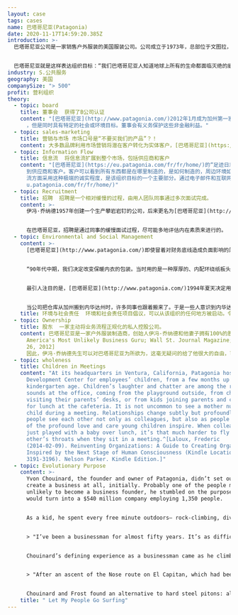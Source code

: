 ```yaml
---
layout: case
tags: cases
name: 巴塔哥尼亚(Patagonia)
date: 2020-11-17T14:59:20.385Z
introduction: >-
  巴塔哥尼亚公司是一家销售户外服装的美国服装公司。公司成立于1973年，总部位于文图拉，加利福尼亚。公司徽标是菲茨罗伊山的轮廓，智利和阿根廷的边界巴塔哥尼亚地区的山脉。


  巴塔哥尼亚就是这样表达组织目标：“我们巴塔哥尼亚人知道地球上所有的生命都面临灭绝的威胁。我们的目标是利用我们所有的资源去做一些挽救努力：我们的公司，我们的投资，我们的声音和我们的想象力。
industry: S.公共服务
geography: 美国
companySize: "> 500"
profit: 营利组织
theory:
  - topic: board
    title: 董事会  获得了B公司认证
    content: "[巴塔哥尼亚](http://www.patagonia.com/)2012年1月成为加州第一家获得认证的B公司。B公司是一种以营利为目的\
      ，但是同时具有特定的社会或环境目标。董事会有义务保护这些非金融利益。"
  - topic: sales-marketing
    title: 营销与市场 市场口号是“不要买我们的产品”？！
    content: 大多数品牌利用市场营销将潜在客户转化为实体客户，[巴塔哥尼亚](https://eu.patagonia.com/fr/fr/home/)则努力把顾客变成行星保护运动的积极分子。巴塔哥尼亚以刊登整版广告“别买这件夹克”而闻名。这些广告是巴塔哥尼亚“纽带伙伴关系”的一部分。巴塔哥尼亚认为，我们许多发达国家的人，衣橱里都有足够的衣服让我们一辈子保暖。然而，我们还是不断购买新衣服，这些衣服的生产对环境有害，最终会称为垃圾被填埋。纽带伙伴关系活动，倡导减少（制造耐用的衣服）、修复（巴塔哥尼亚为客户修复衣服）、再利用（公司在易趣或商店的旧衣服区转售客户的旧衣服）和回收（顾客可以把旧衣服退回巴塔哥尼亚，他们负责回收）。这一举措是否会在短期内损害巴塔哥尼亚的增长？是的。每一件经过修理和重复使用的夹克衫都会导致少买一件。这是否会通过提高客户忠诚度而增加长期增长？也许。但巴塔哥尼亚的决定并不是根据预测和财务状况驱动的。这家公司选择了组织目标所要求的做法。有关巴塔哥尼亚营销方法的更多信息，请参见[目标驱动的营销：巴塔哥尼亚如何通过讲故事将消费者转变为环保积极分子](https://www.fastcompany.com/3038557/the-purpose-driven-marketer-how-patagonia-uses-storything-to-turn-consum)。
  - topic: Information Flow
    title: 信息流  将信息流扩展到整个市场，包括供应商和客户
    content: "[巴塔哥尼亚](https://eu.patagonia.com/fr/fr/home/)的“足迹日志”超越了组织的界限。信息透明度已扩大\
      到供应商和客户。客户可以看到所有东西都是在哪里制造的，是如何制造的，周边环境如何，运输和用水对整体碳足迹的影响如何。在与外界打交道时，在信息和信息\
      流方面采用这种极端的诚实程度，是该组织目标的一个主要部分。通过电子邮件和互联网与供应商和客户进行信息交流，以促进持续改进。[](https://e\
      u.patagonia.com/fr/fr/home/)"
  - topic: Recruitment
    title: 招聘  招聘是一个相对缓慢的过程，由用人团队同事通过多次面试完成。
    content: >-
      伊冯·乔纳德1957年创建一个生产攀岩岩钉的公司，后来更名为[巴塔哥尼亚](http://www.patagonia.com/)。这家总部位于加州的公司已经成长为一家领先的户外服装制造商，致力于对地球环境产生积极的影响。


      在巴塔哥尼亚，招聘是通过同事的缓慢面试过程，尽可能多地评估内在素质来进行的。
  - topic: Environmental and Social Management
    content: >-
      [巴塔哥尼亚](http://www.patagonia.com/)即使冒着对财务底线造成负面影响的风险，也要减少组织的环境足迹。巴塔哥尼亚的创始人伊冯·乔纳德举了一个例子：


      “90年代中期，我们决定改变保暖内衣的包装。当时用的是一种厚厚的、内配环绕纸板头的沉重的拉链塑料袋。。。我们决定对于较重的户外探险内衣取消包装，像普通衣服一样挂起来买。。。对于用较轻材料制成的内衣，也只是把它们卷起来，在它们周围束一条橡皮筋。有人警告我们要做好减价30%的准备。。。我们正在与其他公司竞争…他们的包装极具竞争力。。。不管怎样，我们这样做是因为感到应该如此。第一年，这种做法避免了12吨运往世界各地的包装材料。。。被丢进垃圾填埋场。。。这为公司节省了15万美元的不必要包装费。。。并使我们的保暖内衣销售量增加了25%。因为它们不被藏在一个包裹里，而是像普通的衣服一样展示，人们可以感觉到其材料并欣赏其质地。由于内衣和其他衣服一样陈列，我们被迫改进，让我们的内衣看起来像普通衣服，以至于现在大多数卡皮琳内衣上衣，都可以作为普通衬衫穿，无意中实现了我们制作多功能衣服的目标。”


      最引人注目的是，[巴塔哥尼亚](http://www.patagonia.com/)1994年夏天决定用有机棉花取代所有传统种植的棉花。。。原材料成本提高了三倍，棉花生产线从91个款式减少到66个款式。这是一个很大的风险。但巴塔哥尼亚觉得别无选择。。。仅占世界农田3%的棉田占全球农药使用量的10%，杀虫剂使用量的25%。与所有人的预测相反，巴塔哥尼亚的有机棉花项目的最终结果证明，这个决策在经济上也是有益的。更重要的是，这个举措说服了业内其他公司竞相效仿。


      当公司把仓库从加州搬到内华达州时，许多同事也跟着搬来了。于是一些人意识到内华达州有很多荒野和联邦土地，但很少有得到荒野保护。4名员工主动出击。他们得到了公司领导以礼堂和设施的形式提供的支持。他们建立了一个广泛的联盟，去华盛顿游说。因此，120万英亩的荒野得到了保护。^\[Source: Laloux, Frederic. Reinventing Organizations. Nelson Parker (2014), pages 160-172]
    title: 环境与社会责任  环境和社会责任项目倡议，可以从该组织的任何地方被启动。令人惊讶的是，他们发现围绕组织的价值观行事，并不会损害财务业绩——事实上，恰反而有益于财务增长。
  - topic: Ownership
    title: 股东  一家主动将业务流程正规化的私人控股公司。
    content: 巴塔哥尼亚是一家户外服装制造商，创始人伊冯·乔纳德和他妻子拥有100%的股份。^\[Patagonia's Founder Is
      America's Most Unlikely Business Guru; Wall St. Journal Magazine; April
      26, 2012]
      因此，伊冯·乔纳德先生可以对巴塔哥尼亚为所欲为，这毫无疑问的给了他很大的自由，可以引导公司进入蔚蓝组织模式。不过，有趣的是，巴塔哥尼亚在获得福利公司地位认证方面遇到了麻烦。这可能是因为乔纳德希望给公司一些保护，使其免受未来潜在所有者的侵害，也可能是为了做出象征性姿态（榜样）。巴塔哥尼亚后来更进一步，在2012年初成为第一家获得“B公司认证”的加州公司（虽然经常被混淆，“福利公司”和“B公司”并不相同）。B公司认证是一种私人认证，由B实验室（一家全球非营利组织）颁发给一些“经验证全面符合社会和环境责任、公共透明度和法律责任”标准的公司。^\[<https://www.bcorporation.net/what-are-b-corps/about-b-lab>]
  - topic: wholeness
    title: Children in Meetings
    content: "At its headquarters in Ventura, California, Patagonia hosts a Child
      Development Center for employees’ children, from a few months up to
      kindergarten age. Children’s laughter and chatter are among the regular
      sounds at the office, coming from the playground outside, from children
      visiting their parents’ desks, or from kids joining parents and colleagues
      for lunch at the cafeteria. It is not uncommon to see a mother nursing her
      child during a meeting. Relationships change subtly but profoundly when
      people see each other not only as colleagues, but also as people capable
      of the profound love and care young children inspire. When colleagues have
      just played with a baby over lunch, it’s that much harder to fly at each
      other’s throats when they sit in a meeting.^[Laloux, Frederic
      (2014-02-09). Reinventing Organizations: A Guide to Creating Organizations
      Inspired by the Next Stage of Human Consciousness (Kindle Locations
      3191-3196). Nelson Parker. Kindle Edition.]"
  - topic: Evolutionary Purpose
    content: >-
      Yvon Chouinard, the founder and owner of Patagonia, didn’t set out to
      create a business at all, initially. Probably one of the people most
      unlikely to become a business founder, he stumbled on the purpose that
      would turn into a $540 million company employing 1,350 people.


      As a kid, he spent every free minute outdoors— rock-climbing, diving, and training hawks for hunting. A misfit in school, Chouinard remembers that the classroom was mostly “an opportunity for me to practice holding my breath, so that on weekends I could free-dive deeper to catch the abundant abalone and lobster off the Malibu coast.” When he left school, he lived with no income, finding shelter in shacks on the beach or near the mountains, hopping on freight trains in pursuit of the next climb or dive. In 1957, he bought a used coal-fired forge from a junkyard and taught himself blacksmithing to make his own climbing pitons. When a few friends asked him to produce pitons for them, he found a way to sustain his simple lifestyle. For years, he would fabricate pitons in the winter months, making just enough money to spend April to July on the walls of Yosemite, devote the summer to the mountains of Wyoming, and then go back to Yosemite in the fall until snow fell in November. He wouldn’t have been considered a businessman by anybody, least of all himself. Now, as the owner of a multimillion-dollar company, he has turned into one, but he hasn’t lost sight of the lights and shadows of the profession:


      > "I’ve been a businessman for almost fifty years. It’s as difficult for me to say those words as it is for someone to admit to being an alcoholic or a lawyer. I’ve never respected the profession. It’s business that has to take the majority of the blame for being the enemy of nature, for destroying native cultures, for taking from the poor and giving to the rich, and poisoning the earth with the effluent from its factories. Yet business can produce food, cure disease, control population, employ people, and generally enrich our lives. And it can do these good things and make a profit without losing its soul."^\[Yvon Chouinard, Let My People Go Surfing, p. 3.]


      Chouinard’s defining experience as a businessman came as he climbed up a mountain in 1970.


      > "After an ascent of the Nose route on El Capitan, which had been pristine a few summers earlier, I came home disgusted with the degradation I had seen. The repeated hammering of hard steel pitons, during both placement and removal in the same fragile cracks, were severely disfiguring the rock. Frost \[his friend and partner in the forge] and I decided we would phase out the piton business. … Pitons were the mainstay of our business, but we were destroying the very rocks we loved."^\[Yvon Chouinard, Let My People Go Surfing, p. 31.]


      Chouinard and Frost found an alternative to hard steel pitons: aluminum chocks that can be wedged by hand and leave the rock unaltered. Two years later, Chouinard edited his first product catalog, and within a few months, the piton business was done; chocks sold faster than they could be made. Yvon Chouinard stumbled upon a need of the climbing world when he found a way for the activity he and others loved not to create environmental damage.^\[Laloux, Frederic (2014-02-09). Reinventing Organizations: A Guide to Creating Organizations Inspired by the Next Stage of Human Consciousness (Kindle Locations 4267-4295). Nelson Parker. Kindle Edition]
    title: " Let My People Go Surfing"
---
```

